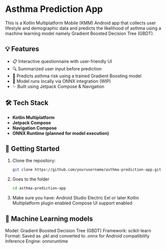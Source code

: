 # Asthma Prediction App

This is a Kotlin Multiplatform Mobile (KMM) Android app that collects user lifestyle and demographic data and predicts the likelihood of asthma using a machine learning model namely Gradient Boosted Decision Tree (GBDT).

## 💡 Features

- 📋 Interactive questionnaire with user-friendly UI
- 🔍 Summarized user input before prediction
- 🤖 Predicts asthma risk using a trained Gradient Boosting model
- 🧠 Model runs locally via ONNX integration (WIP)
- ✨ Built using Jetpack Compose & Navigation

## 🛠️ Tech Stack

- **Kotlin Multiplatform**
- **Jetpack Compose**
- **Navigation Compose**
- **ONNX Runtime (planned for model execution)**

## 🚀 Getting Started

1. Clone the repository:
   ```bash
   git clone https://github.com/yourusername/asthma-prediction-app.git

2. Goes to the folder
    ```bash
   cd asthma-prediction-app
    
2. Make sure you have:
Android Studio Electric Eel or later
Kotlin Multiplatform plugin enabled
Compose UI support enabled

## 🚀 Machine Learning models
Model: Gradient Boosted Decision Tree (GBDT)
Framework: scikit-learn
Format: Saved as .pkl and converted to .onnx for Android compatibility
Inference Engine: onnxruntime


